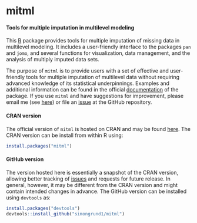 # mitml
#### Tools for multiple imputation in multilevel modeling

This [R](https://www.r-project.org/) package provides tools for multiple imputation of missing data in multilevel modeling.
It includes a user-friendly interface to the packages `pan` and `jomo`, and several functions for visualization, data management, and the analysis of multiply imputed data sets.

The purpose of `mitml` is to provide users with a set of effective and user-friendly tools for multiple imputation of multilevel data without requiring advanced knowledge of its statistical underpinnings.
Examples and additional information can be found in the official [documentation](https://cran.r-project.org/web/packages/mitml/mitml.pdf) of the package.
If you use `mitml` and have suggestions for improvement, please email me (see [here](https://cran.r-project.org/package=mitml)) or file an [issue](https://github.com/simongrund1/mitml/issues) at the GitHub repository.

#### CRAN version

The official version of `mitml` is hosted on CRAN and may be found [here](https://cran.r-project.org/package=mitml). The CRAN version can be install from within R using:

```R
install.packages("mitml")
```

#### GitHub version
The version hosted here is essentially a snapshot of the CRAN version, allowing better tracking of [issues](https://github.com/simongrund1/mitml/issues) and requests for future release. In general, however, it may be different from the CRAN version and might contain intended changes in advance. The GitHub version can be installed using `devtools` as:

```R
install.packages("devtools")
devtools::install_github("simongrund1/mitml")
```
